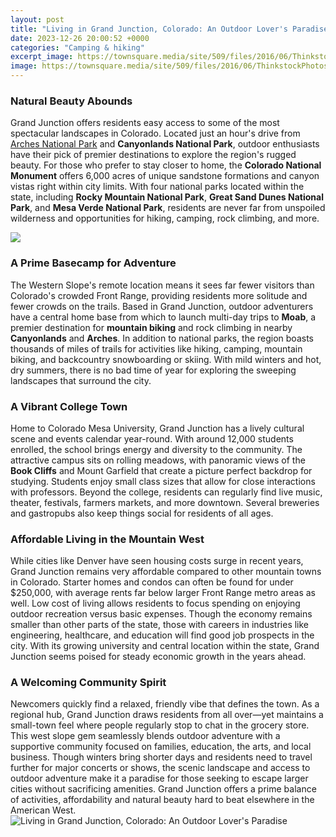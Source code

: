 ```yaml
---
layout: post
title: "Living in Grand Junction, Colorado: An Outdoor Lover's Paradise"
date: 2023-12-26 20:00:52 +0000
categories: "Camping & hiking"
excerpt_image: https://townsquare.media/site/509/files/2016/06/ThinkstockPhotos-144957200.jpg?w=1200&amp;h=0&amp;zc=1&amp;s=0&amp;a=t&amp;q=89
image: https://townsquare.media/site/509/files/2016/06/ThinkstockPhotos-144957200.jpg?w=1200&amp;h=0&amp;zc=1&amp;s=0&amp;a=t&amp;q=89
---
```


### Natural Beauty Abounds
Grand Junction offers residents easy access to some of the most spectacular landscapes in Colorado. Located just an hour's drive from [Arches National Park](https://elviaje.github.io/2024-01-09-visado-de-tr-xe1nsito-a-los-estados-unidos-y-canad-xe1-reglas-y-recomendaciones/) and **Canyonlands National Park**, outdoor enthusiasts have their pick of premier destinations to explore the region's rugged beauty. For those who prefer to stay closer to home, the **Colorado National Monument** offers 6,000 acres of unique sandstone formations and canyon vistas right within city limits. With four national parks located within the state, including **Rocky Mountain National Park**, **Great Sand Dunes National Park**, and **Mesa Verde National Park**, residents are never far from unspoiled wilderness and opportunities for hiking, camping, rock climbing, and more. 

![](https://www.rmhp.org/-/media/RMHPdotOrg/Images/Body/Blog/2020/Article/living-grand-junction.ashx)
### A Prime Basecamp for Adventure
The Western Slope's remote location means it sees far fewer visitors than Colorado's crowded Front Range, providing residents more solitude and fewer crowds on the trails. Based in Grand Junction, outdoor adventurers have a central home base from which to launch multi-day trips to **Moab**, a premier destination for **mountain biking** and rock climbing in nearby **Canyonlands** and **Arches**. In addition to national parks, the region boasts thousands of miles of trails for activities like hiking, camping, mountain biking, and backcountry snowboarding or skiing. With mild winters and hot, dry summers, there is no bad time of year for exploring the sweeping landscapes that surround the city.
### A Vibrant College Town
Home to Colorado Mesa University, Grand Junction has a lively cultural scene and events calendar year-round. With around 12,000 students enrolled, the school brings energy and diversity to the community. The attractive campus sits on rolling meadows, with panoramic views of the **Book Cliffs** and Mount Garfield that create a picture perfect backdrop for studying. Students enjoy small class sizes that allow for close interactions with professors. Beyond the college, residents can regularly find live music, theater, festivals, farmers markets, and more downtown. Several breweries and gastropubs also keep things social for residents of all ages.
### Affordable Living in the Mountain West  
While cities like Denver have seen housing costs surge in recent years, Grand Junction remains very affordable compared to other mountain towns in Colorado. Starter homes and condos can often be found for under $250,000, with average rents far below larger Front Range metro areas as well. Low cost of living allows residents to focus spending on enjoying outdoor recreation versus basic expenses. Though the economy remains smaller than other parts of the state, those with careers in industries like engineering, healthcare, and education will find good job prospects in the city. With its growing university and central location within the state, Grand Junction seems poised for steady economic growth in the years ahead.
### A Welcoming Community Spirit
Newcomers quickly find a relaxed, friendly vibe that defines the town. As a regional hub, Grand Junction draws residents from all over—yet maintains a small-town feel where people regularly stop to chat in the grocery store. This west slope gem seamlessly blends outdoor adventure with a supportive community focused on families, education, the arts, and local business. Though winters bring shorter days and residents need to travel further for major concerts or shows, the scenic landscape and access to outdoor adventure make it a paradise for those seeking to escape larger cities without sacrificing amenities. Grand Junction offers a prime balance of activities, affordability and natural beauty hard to beat elsewhere in the American West.
![Living in Grand Junction, Colorado: An Outdoor Lover's Paradise](https://townsquare.media/site/509/files/2016/06/ThinkstockPhotos-144957200.jpg?w=1200&amp;h=0&amp;zc=1&amp;s=0&amp;a=t&amp;q=89)